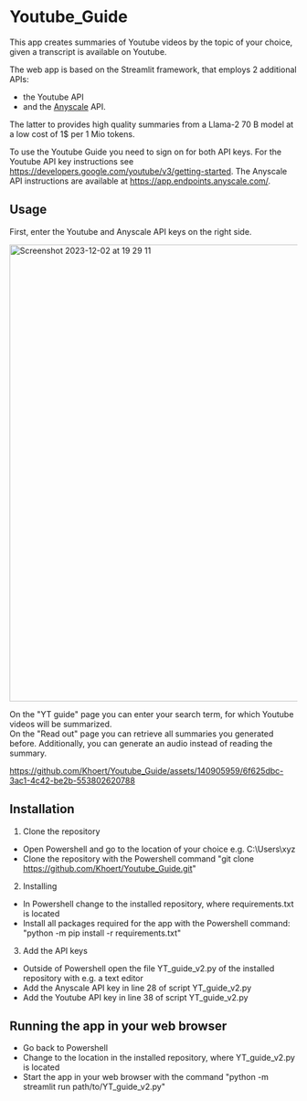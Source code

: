 # Youtube_Guide
This app creates summaries of Youtube videos by the topic of your choice, given a transcript is available on Youtube. 

The web app is based on the Streamlit framework, that employs 2 additional APIs: 
- the Youtube API
- and the [Anyscale](https://www.anyscale.com/) API. 

The latter to provides high quality summaries from a Llama-2 70 B model at a low cost of 1$ per 1 Mio tokens.  

To use the Youtube Guide you need to sign on for both API keys. 
For the Youtube API key instructions see https://developers.google.com/youtube/v3/getting-started. 
The Anyscale API instructions are available at https://app.endpoints.anyscale.com/. 

## Usage

First, enter the Youtube and Anyscale API keys on the right side. 

<img width="800" alt="Screenshot 2023-12-02 at 19 29 11" src="https://github.com/Khoert/Youtube_Guide/assets/140905959/555cbb2f-17b8-40bc-b8fb-dccd05246bde">


On the "YT guide" page you can enter your search term, for which Youtube videos will be summarized.  
On the "Read out" page you can retrieve all summaries you generated before. Additionally, you can generate an audio instead of reading the summary. 


https://github.com/Khoert/Youtube_Guide/assets/140905959/6f625dbc-3ac1-4c42-be2b-553802620788


## Installation
1. Clone the repository   

+ Open Powershell and go to the location of your choice e.g. C:\Users\xyz
+ Clone the repository with the Powershell command "git clone https://github.com/Khoert/Youtube_Guide.git"

2. Installing   
+ In Powershell change to the installed repository, where requirements.txt is located
+ Install all packages required for the app with the Powershell command: "python -m pip install -r requirements.txt"

3. Add the API keys
+ Outside of Powershell open the file YT_guide_v2.py of the installed repository with e.g. a text editor
+ Add the Anyscale API key in line 28 of  script YT_guide_v2.py
+ Add the Youtube API key in line 38 of  script YT_guide_v2.py       

## Running the app in your web browser 
+ Go back to Powershell
+ Change to the location in the installed repository, where YT_guide_v2.py is located
+ Start the app in your web browser with the command "python -m streamlit run path/to/YT_guide_v2.py"
